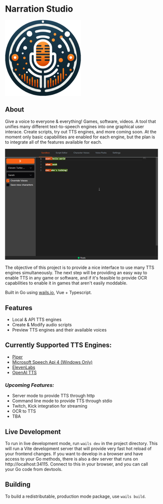 # Narration Studio

<img height="250" src="https://raw.githubusercontent.com/phyce/Narration-Studio/refs/heads/main/frontend/src/assets/images/logo.png" width="250"/>

## About

Give a voice to everyone & everything! Games, software, videos.
A tool that unifies many different text-to-speech engines into one graphical user interace. Create scripts, try out TTS engines, and more coming soon.
At the moment only basic capabilities are enabled for each engine, but the plan is to integrate all of the features available for each.

![demo.png](demo.png)

The objective of this project is to provide a nice interface to use many TTS engines simultaneously. The next step will be providing an easy way to enable TTS in any game or software,
and if it's feasible to provide OCR capabilities to enable it in games that aren't easily moddable.

Built in Go using [wails.io](https://wails.io), Vue + Typescript.

## Features

* Local & API TTS engines
* Create & Modify audio scripts 
* Preview TTS engines and their available voices

## Currently Supported TTS Engines:

* [Piper](https://github.com/rhasspy/piper)
* [Microsoft Speech Api 4 (Windows Only)](https://en.wikipedia.org/wiki/Microsoft_Speech_API)
* [ElevenLabs](https://elevenlabs.io/docs/api-reference/text-to-speech)
* [OpenAI TTS](https://platform.openai.com/docs/guides/text-to-speech)

### _Upcoming Features:_
* Server mode to provide TTS through http
* Command line mode to provide TTS through stdio
* Twitch, Kick integration for streaming
* OCR to TTS
* TBA

## Live Development

To run in live development mode, run `wails dev` in the project directory. This will run a Vite development
server that will provide very fast hot reload of your frontend changes. If you want to develop in a browser
and have access to your Go methods, there is also a dev server that runs on http://localhost:34115. Connect
to this in your browser, and you can call your Go code from devtools.

## Building

To build a redistributable, production mode package, use `wails build`.
